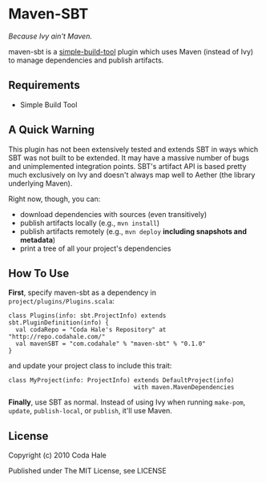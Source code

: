 Maven-SBT
=========

*Because Ivy ain't Maven.*

maven-sbt is a [simple-build-tool](http://code.google.com/p/simple-build-tool/) plugin which uses Maven (instead of Ivy) to manage dependencies and publish artifacts.


Requirements
------------

* Simple Build Tool


A Quick Warning
---------------

This plugin has not been extensively tested and extends SBT in ways which SBT was not built to be extended. It may have a massive number of bugs and unimplemented integration points. SBT's artifact API is based pretty much exclusively on Ivy and doesn't always map well to Aether (the library underlying Maven).

Right now, though, you can:

* download dependencies with sources (even transitively)
* publish artifacts locally (e.g., `mvn install`)
* publish artifacts remotely (e.g., `mvn deploy` **including snapshots and metadata**)
* print a tree of all your project's dependencies


How To Use
----------

**First**, specify maven-sbt as a dependency in `project/plugins/Plugins.scala`:

    class Plugins(info: sbt.ProjectInfo) extends sbt.PluginDefinition(info) {
      val codaRepo = "Coda Hale's Repository" at "http://repo.codahale.com/"
      val mavenSBT = "com.codahale" % "maven-sbt" % "0.1.0"
    }

and update your project class to include this trait:
    
    class MyProject(info: ProjectInfo) extends DefaultProject(info)
                                       with maven.MavenDependencies

**Finally**, use SBT as normal. Instead of using Ivy when running `make-pom`, `update`, `publish-local`, or `publish`, it'll use Maven.


License
-------

Copyright (c) 2010 Coda Hale

Published under The MIT License, see LICENSE